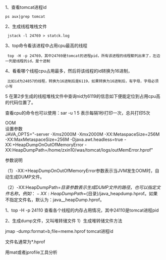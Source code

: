 1、查看tomcat进程id

    ps aux|grep tomcat

2、生成线程堆栈文件

     jstack -l 24769 > statck.log  
     
3、top命令看该进程中占用cpu最高的线程

     top -H -p 24769，其中24769是tomcat的进程pid，所有该进程的线程都列出来了，左边一列是线程的id，是十进制

4、看看哪个线程cpu占用最多，然后将该线程的id转换为16进制，

     比如id为24857的线程，转换为16进制后是6119，如果转换为16进制后，有字母，字母必须小写

5 在第2步生成的线程堆栈文件中查询nid为6119的信息如下便能定位到占用cpu高的代码位置了。

查看cpu的命令也可以使用：sar -u 1 5 表示每隔1秒打印一次，总共打印5次

OOM  
设置参数  
JAVA_OPTS="-server -Xms2000M -Xmx2000M -XX:MetaspaceSize=256M -XX:MaxMetaspaceSize=256M -Djava.awt.headless=true -XX:+HeapDumpOnOutOfMemoryError -XX:HeapDumpPath=/home/zxin10/was/tomcat/logs/outMemError.hprof"

参数说明

（1）-XX:+HeapDumpOnOutOfMemoryError参数表示当JVM发生OOM时，自动生成DUMP文件。

（2）-XX:HeapDumpPath=${目录}参数表示生成DUMP文件的路径，也可以指定文件名称，例如：-XX:HeapDumpPath=${目录}/java_heapdump.hprof。如果不指定文件名，默认为：java_<pid>_<date>_<time>_heapDump.hprof。

1、top -H -p 24110 查看各个线程的内存占用情况，其中24110是tomcat进程pid

2、生成dump文件，又叫堆转储文件
1）生成堆转储文件方法

jmap -dump:format=b,file=meme.hprof  tomcat进程id

文件名通常为*.hprof

用mat或者jprofile工具分析
